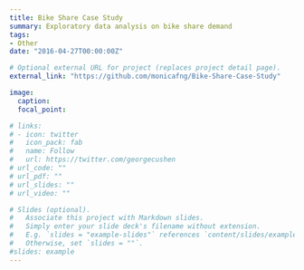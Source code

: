 ```yaml
---
title: Bike Share Case Study
summary: Exploratory data analysis on bike share demand
tags:
- Other
date: "2016-04-27T00:00:00Z"

# Optional external URL for project (replaces project detail page).
external_link: "https://github.com/monicafng/Bike-Share-Case-Study"

image:
  caption: 
  focal_point: 

# links:
# - icon: twitter
#   icon_pack: fab
#   name: Follow
#   url: https://twitter.com/georgecushen
# url_code: ""
# url_pdf: ""
# url_slides: ""
# url_video: ""

# Slides (optional).
#   Associate this project with Markdown slides.
#   Simply enter your slide deck's filename without extension.
#   E.g. `slides = "example-slides"` references `content/slides/example-slides.md`.
#   Otherwise, set `slides = ""`.
#slides: example
---
```

